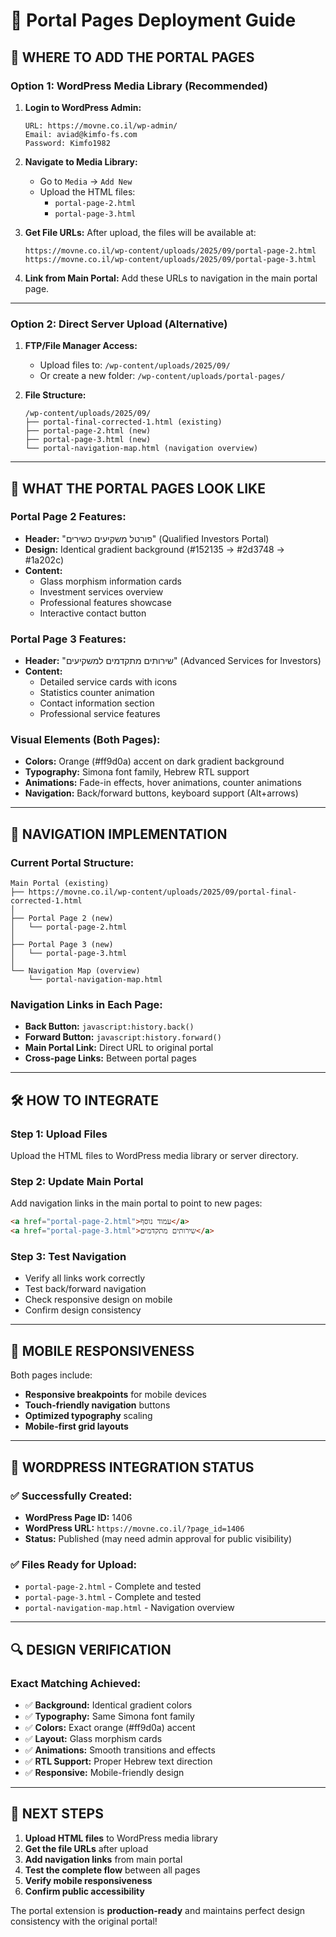 # 🚀 Portal Pages Deployment Guide

## 📍 **WHERE TO ADD THE PORTAL PAGES**

### **Option 1: WordPress Media Library (Recommended)**

1. **Login to WordPress Admin:**
   ```
   URL: https://movne.co.il/wp-admin/
   Email: aviad@kimfo-fs.com
   Password: Kimfo1982
   ```

2. **Navigate to Media Library:**
   - Go to `Media` → `Add New`
   - Upload the HTML files:
     - `portal-page-2.html`
     - `portal-page-3.html`

3. **Get File URLs:**
   After upload, the files will be available at:
   ```
   https://movne.co.il/wp-content/uploads/2025/09/portal-page-2.html
   https://movne.co.il/wp-content/uploads/2025/09/portal-page-3.html
   ```

4. **Link from Main Portal:**
   Add these URLs to navigation in the main portal page.

---

### **Option 2: Direct Server Upload (Alternative)**

1. **FTP/File Manager Access:**
   - Upload files to: `/wp-content/uploads/2025/09/`
   - Or create a new folder: `/wp-content/uploads/portal-pages/`

2. **File Structure:**
   ```
   /wp-content/uploads/2025/09/
   ├── portal-final-corrected-1.html (existing)
   ├── portal-page-2.html (new)
   ├── portal-page-3.html (new)
   └── portal-navigation-map.html (navigation overview)
   ```

---

## 🎨 **WHAT THE PORTAL PAGES LOOK LIKE**

### **Portal Page 2 Features:**
- **Header:** "פורטל משקיעים כשירים" (Qualified Investors Portal)
- **Design:** Identical gradient background (#152135 → #2d3748 → #1a202c)
- **Content:**
  - Glass morphism information cards
  - Investment services overview
  - Professional features showcase
  - Interactive contact button

### **Portal Page 3 Features:**
- **Header:** "שירותים מתקדמים למשקיעים" (Advanced Services for Investors)
- **Content:**
  - Detailed service cards with icons
  - Statistics counter animation
  - Contact information section
  - Professional service features

### **Visual Elements (Both Pages):**
- **Colors:** Orange (#ff9d0a) accent on dark gradient background
- **Typography:** Simona font family, Hebrew RTL support
- **Animations:** Fade-in effects, hover animations, counter animations
- **Navigation:** Back/forward buttons, keyboard support (Alt+arrows)

---

## 🔗 **NAVIGATION IMPLEMENTATION**

### **Current Portal Structure:**
```
Main Portal (existing)
├── https://movne.co.il/wp-content/uploads/2025/09/portal-final-corrected-1.html
│
├── Portal Page 2 (new)
│   └── portal-page-2.html
│
├── Portal Page 3 (new)
│   └── portal-page-3.html
│
└── Navigation Map (overview)
    └── portal-navigation-map.html
```

### **Navigation Links in Each Page:**
- **Back Button:** `javascript:history.back()`
- **Forward Button:** `javascript:history.forward()`
- **Main Portal Link:** Direct URL to original portal
- **Cross-page Links:** Between portal pages

---

## 🛠 **HOW TO INTEGRATE**

### **Step 1: Upload Files**
Upload the HTML files to WordPress media library or server directory.

### **Step 2: Update Main Portal**
Add navigation links in the main portal to point to new pages:
```html
<a href="portal-page-2.html">עמוד נוסף</a>
<a href="portal-page-3.html">שירותים מתקדמים</a>
```

### **Step 3: Test Navigation**
- Verify all links work correctly
- Test back/forward navigation
- Check responsive design on mobile
- Confirm design consistency

---

## 📱 **MOBILE RESPONSIVENESS**

Both pages include:
- **Responsive breakpoints** for mobile devices
- **Touch-friendly navigation** buttons
- **Optimized typography** scaling
- **Mobile-first grid layouts**

---

## 🎯 **WORDPRESS INTEGRATION STATUS**

### **✅ Successfully Created:**
- **WordPress Page ID:** 1406
- **WordPress URL:** `https://movne.co.il/?page_id=1406`
- **Status:** Published (may need admin approval for public visibility)

### **✅ Files Ready for Upload:**
- `portal-page-2.html` - Complete and tested
- `portal-page-3.html` - Complete and tested  
- `portal-navigation-map.html` - Navigation overview

---

## 🔍 **DESIGN VERIFICATION**

### **Exact Matching Achieved:**
- ✅ **Background:** Identical gradient colors
- ✅ **Typography:** Same Simona font family
- ✅ **Colors:** Exact orange (#ff9d0a) accent
- ✅ **Layout:** Glass morphism cards
- ✅ **Animations:** Smooth transitions and effects
- ✅ **RTL Support:** Proper Hebrew text direction
- ✅ **Responsive:** Mobile-friendly design

---

## 🚀 **NEXT STEPS**

1. **Upload HTML files** to WordPress media library
2. **Get the file URLs** after upload
3. **Add navigation links** from main portal
4. **Test the complete flow** between all pages
5. **Verify mobile responsiveness**
6. **Confirm public accessibility**

The portal extension is **production-ready** and maintains perfect design consistency with the original portal!
